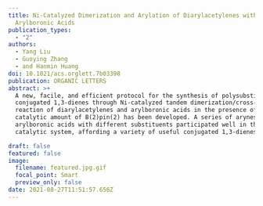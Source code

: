 ```yaml
---
title: Ni-Catalyzed Dimerization and Arylation of Diarylacetylenes with
  Arylboronic Acids
publication_types:
  - "2"
authors:
  - Yang Liu
  - Guoying Zhang
  - and Hanmin Huang
doi: 10.1021/acs.orglett.7b03398
publication: ORGANIC LETTERS
abstract: >+
  A new, facile, and efficient protocol for the synthesis of polysubstituted
  conjugated 1,3-dienes through Ni-catalyzed tandem dimerization/cross-coupling
  reaction of diarylacetylenes and arylboronic acids in the presence of a
  catalytic amount of B(2)pin(2) has been developed. A series of arynes and
  arylboronic acids with different substituents participated well in this
  catalytic system, affording a variety of useful conjugated 1,3-dienes.

draft: false
featured: false
image:
  filename: featured.jpg.gif
  focal_point: Smart
  preview_only: false
date: 2021-08-27T11:51:57.656Z
---
```

